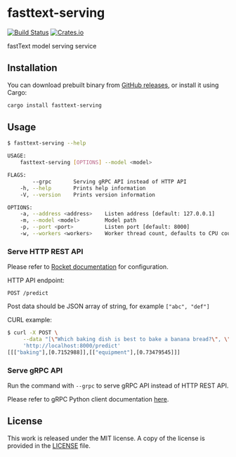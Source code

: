 # fasttext-serving

[![Build Status](https://travis-ci.org/messense/fasttext-serving.svg?branch=master)](https://travis-ci.org/messense/fasttext-serving)
[![Crates.io](https://img.shields.io/crates/v/fasttext-serving.svg)](https://crates.io/crates/fasttext-serving)

fastText model serving service

## Installation

You can download prebuilt binary from [GitHub releases](https://github.com/messense/fasttext-serving/releases),
or install it using Cargo:

```bash
cargo install fasttext-serving
```

## Usage

```bash
$ fasttext-serving --help

USAGE:
    fasttext-serving [OPTIONS] --model <model>

FLAGS:
        --grpc       Serving gRPC API instead of HTTP API
    -h, --help       Prints help information
    -V, --version    Prints version information

OPTIONS:
    -a, --address <address>    Listen address [default: 127.0.0.1]
    -m, --model <model>        Model path
    -p, --port <port>          Listen port [default: 8000]
    -w, --workers <workers>    Worker thread count, defaults to CPU count
```

### Serve HTTP REST API

Please refer to [Rocket documentation](https://rocket.rs/guide/configuration/#configuration) for configuration.

HTTP API endpoint:

```
POST /predict
```

Post data should be JSON array of string, for example `["abc", "def"]`

CURL example:

```bash
$ curl -X POST \
     --data "[\"Which baking dish is best to bake a banana bread?\", \"Why not put knives in the dishwasher?\"]" \
     'http://localhost:8000/predict'
[[["baking"],[0.7152988]],[["equipment"],[0.73479545]]]
```

### Serve gRPC API

Run the command with `--grpc` to serve gRPC API instead of HTTP REST API.

Please refer to gRPC Python client documentation [here](./python).

## License

This work is released under the MIT license. A copy of the license is provided in the [LICENSE](./LICENSE) file.
